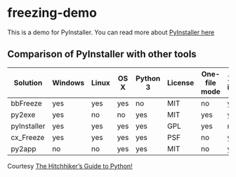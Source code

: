 # freezing-demo

This is a demo for PyInstaller.
You can read more about [PyInstaller here](https://www.pyinstaller.org/documentation.html)

## Comparison of PyInstaller with other tools

| Solution    | Windows | Linux | OS X | Python 3 | License | One-file mode | Zipfile import | Eggs | pkg_resources support |
|-------------|---------|-------|------|----------|---------|---------------|----------------|------|-----------------------|
| bbFreeze    | yes     | yes   | yes  | no       | MIT     | no            | yes            | yes  | yes                   |
| py2exe      | yes     | no    | no   | yes      | MIT     | yes           | yes            | no   | no                    |
| pyInstaller | yes     | yes   | yes  | yes      | GPL     | yes           | no             | yes  | no                    |
| cx_Freeze   | yes     | yes   | yes  | yes      | PSF     | no            | yes            | yes  | no                    |
| py2app      | no      | no    | yes  | yes      | MIT     | no            | yes            | yes  | yes                   |

Courtesy [The Hitchhiker’s Guide to Python!](https://docs.python-guide.org/)

